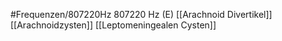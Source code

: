 #Frequenzen/807220Hz
807220 Hz (E)
[[Arachnoid Divertikel]]
[[Arachnoidzysten]]
[[Leptomeningealen Cysten]]